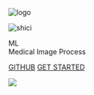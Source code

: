 <!-- _coverpage.md -->
<!-- 封面 -->

![logo](./assets/logo.svg)

![shici](https://v1.jinrishici.com/all.svg)

ML  
Medical Image Process

[GITHUB](https://github.com/WuGuangHeng)
[GET STARTED](README.md)

<!-- 背景图片 -->
![](/assets/bg.jpg)
<!-- background color -->
<!-- ![color](#f0f0f0)     -->